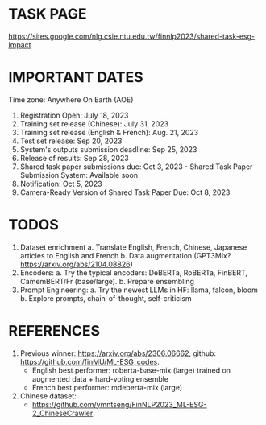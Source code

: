 # TASK PAGE

https://sites.google.com/nlg.csie.ntu.edu.tw/finnlp2023/shared-task-esg-impact

# IMPORTANT DATES

Time zone: Anywhere On Earth (AOE)

1. Registration Open: July 18, 2023
2. Training set release (Chinese): July 31, 2023
3. Training set release (English & French): Aug. 21, 2023
4. Test set release: Sep 20, 2023
5. System's outputs submission deadline: Sep 25, 2023
6. Release of results: Sep 28, 2023
7. Shared task paper submissions due: Oct 3, 2023 - Shared Task Paper Submission System: Available soon
8. Notification: Oct 5, 2023
9. Camera-Ready Version of Shared Task Paper Due: Oct 8, 2023

# TODOS

1. Dataset enrichment
    a. Translate English, French, Chinese, Japanese articles to English and French
    b. Data augmentation (GPT3Mix? https://arxiv.org/abs/2104.08826)
2. Encoders:
    a. Try the typical encoders: DeBERTa, RoBERTa, FinBERT, CamemBERT/Fr (base/large).
    b. Prepare ensembling
3. Prompt Engineering:
    a. Try the newest LLMs in HF: llama, falcon, bloom
    b. Explore prompts, chain-of-thought, self-criticism

# REFERENCES

1. Previous winner: https://arxiv.org/abs/2306.06662, github: https://github.com/finMU/ML-ESG_codes.
    - English best performer: roberta-base-mix (large) trained on augmented data + hard-voting ensemble
    - French best performer: mdeberta-mix (large)
2. Chinese dataset: 
    - https://github.com/ymntseng/FinNLP2023_ML-ESG-2_ChineseCrawler